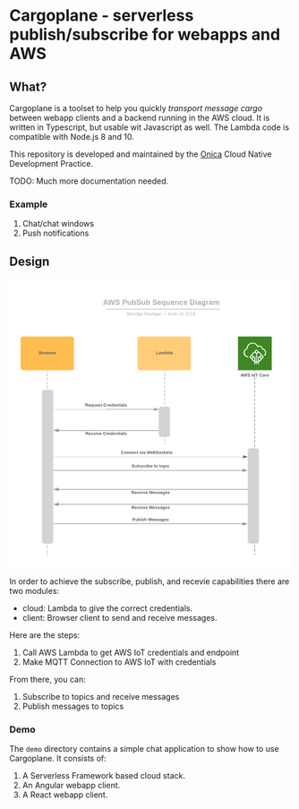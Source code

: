 # Cargoplane - serverless publish/subscribe for webapps and AWS

## What?

Cargoplane is a toolset to help you quickly _transport message cargo_ between webapp clients and a backend running in the AWS cloud.
It is written in Typescript, but usable wit Javascript as well. The Lambda code is compatible with Node.js 8 and 10.

This repository is developed and maintained by the [Onica](https://www.onica.com) Cloud Native Development Practice.

TODO: Much more documentation needed.
   
### Example

1. Chat/chat windows
2. Push notifications

## Design

![](./sequence-diagram.png)

In order to achieve the subscribe, publish, and recevie capabilities there are two modules:

* cloud: Lambda to give the correct credentials. 
* client: Browser client to send and receive messages.

Here are the steps:
1. Call AWS Lambda to get AWS IoT credentials and endpoint
1. Make MQTT Connection to AWS IoT with credentials 

From there, you can:
1. Subscribe to topics and receive messages
1. Publish messages to topics

### Demo

The `demo` directory contains a simple chat application to show how to use Cargoplane. It consists of:

1. A Serverless Framework based cloud stack.
1. An Angular webapp client.
1. A React webapp client.
